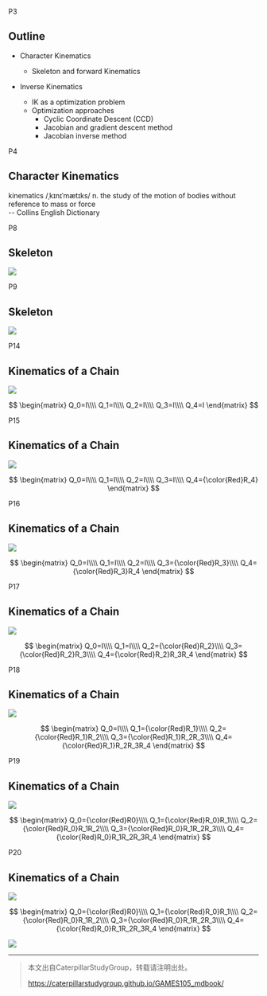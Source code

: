 
P3   
## Outline   

 - Character Kinematics   
    - Skeleton and forward Kinematics   

 - Inverse Kinematics   
    - IK as a optimization problem   
    - Optimization approaches   
      - Cyclic Coordinate Descent (CCD)   
      - Jacobian and gradient descent method   
      - Jacobian inverse method   


P4   

## Character Kinematics    


kinematics /ˌkɪnɪˈmætɪks/
n. the study of the motion of bodies without reference to mass or force   
-- Collins English Dictionary    

P8   
## Skeleton

![](/assets/03-01.png)  

P9   
## Skeleton

![](/assets/03-02.png)  



P14    
## Kinematics of a Chain

![](/assets/03-03.png)  

$$
\begin{matrix}
 Q_0=I\\\\
 Q_1=I\\\\
 Q_2=I\\\\
 Q_3=I\\\\
Q_4=I
\end{matrix}
$$


P15    
## Kinematics of a Chain


![](/assets/03-04.png)  

$$
\begin{matrix}
 Q_0=I\\\\
 Q_1=I\\\\
 Q_2=I\\\\
 Q_3=I\\\\
Q_4={\color{Red}R_4}
\end{matrix}
$$


P16   

## Kinematics of a Chain

![](/assets/03-05.png) 

$$
\begin{matrix}
 Q_0=I\\\\
 Q_1=I\\\\
 Q_2=I\\\\
 Q_3={\color{Red}R_3}\\\\
Q_4={\color{Red}R_3}R_4
\end{matrix}
$$


P17    
## Kinematics of a Chain

![](/assets/03-06.png) 

$$
\begin{matrix}
 Q_0=I\\\\
 Q_1=I\\\\
 Q_2={\color{Red}R_2}\\\\
 Q_3={\color{Red}R_2}R_3\\\\
Q_4={\color{Red}R_2}R_3R_4
\end{matrix}
$$


P18   
## Kinematics of a Chain

![](/assets/03-07.png)  

$$
\begin{matrix}
 Q_0=I\\\\
 Q_1={\color{Red}R_1}\\\\
 Q_2={\color{Red}R_1}R_2\\\\
 Q_3={\color{Red}R_1}R_2R_3\\\\
Q_4={\color{Red}R_1}R_2R_3R_4
\end{matrix}
$$

P19   
## Kinematics of a Chain

![](/assets/03-08.png)  

$$
\begin{matrix}
 Q_0={\color{Red}R0}\\\\
 Q_1={\color{Red}R_0}R_1\\\\
 Q_2={\color{Red}R_0}R_1R_2\\\\
 Q_3={\color{Red}R_0}R_1R_2R_3\\\\
Q_4={\color{Red}R_0}R_1R_2R_3R_4
\end{matrix}
$$

P20   

## Kinematics of a Chain

![](/assets/03-09.png)  

$$
\begin{matrix}
 Q_0={\color{Red}R0}\\\\
 Q_1={\color{Red}R_0}R_1\\\\
 Q_2={\color{Red}R_0}R_1R_2\\\\
 Q_3={\color{Red}R_0}R_1R_2R_3\\\\
Q_4={\color{Red}R_0}R_1R_2R_3R_4
\end{matrix}
$$






![](/assets/03-10.png)  




---------------------------------------
> 本文出自CaterpillarStudyGroup，转载请注明出处。
>
> https://caterpillarstudygroup.github.io/GAMES105_mdbook/